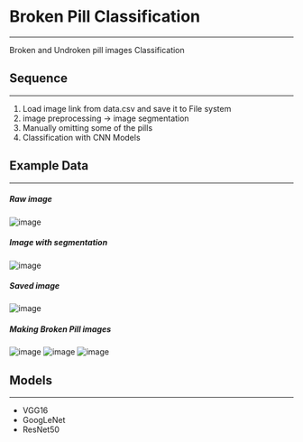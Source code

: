 # Broken Pill Classification
---------------------------------
Broken and Undroken pill images Classification  
  
## Sequence
---------------------------------
1. Load image link from data.csv and save it to File system
2. image preprocessing -> image segmentation
3. Manually omitting some of the pills
4. Classification with CNN Models
  
## Example Data
---------------------------------
##### Raw image
![image](https://user-images.githubusercontent.com/47845170/102589261-175c9800-4152-11eb-8244-0f56216804c1.png)
##### Image with segmentation
![image](https://user-images.githubusercontent.com/47845170/102589350-3d823800-4152-11eb-83e8-0264d76d501b.png)
##### Saved image
![image](https://user-images.githubusercontent.com/47845170/102589405-512d9e80-4152-11eb-838d-c4a5f71d2726.png)
##### Making Broken Pill images
![image](https://user-images.githubusercontent.com/47845170/102589205-0449c800-4152-11eb-8ab1-9cdbb80cfc3c.png)
![image](https://user-images.githubusercontent.com/47845170/102589545-7f12e300-4152-11eb-9a5d-99ad8e14ab70.png)
![image](https://user-images.githubusercontent.com/47845170/102589589-90f48600-4152-11eb-8f1a-394f30ef20de.png)

## Models
---------------------------------
- VGG16  
- GoogLeNet  
- ResNet50  
